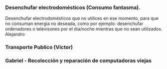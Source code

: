 ### Desenchufar electrodomésticos (Consumo fantasma).
Desenchufar electrodomésticos que no utilices en ese momento, para que no consuman energia no deseada, como por ejemplo: desenchufar ordenadores o televisones por el dia/noche mientras que no sean utilizados. Alejandro

### Transporte Publico (Victor)


### Gabriel - Recolección y reparación de computadoras viejas